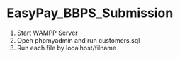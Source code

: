 # EasyPay_BBPS_Submission


1. Start WAMPP Server
2. Open phpmyadmin and run customers.sql
3. Run each file by localhost/filname

